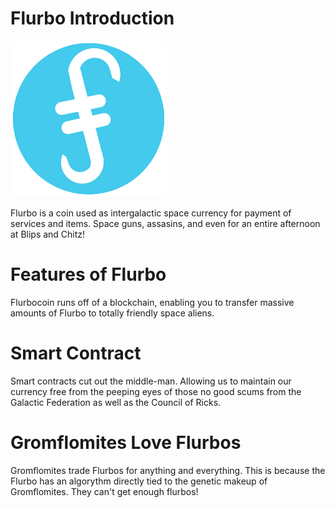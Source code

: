 # Flurbo Introduction

![logo](https://github.com/KrombopulosMike/Flurbo/blob/master/flurbologosmall.png "flurbo")

Flurbo is a coin used as intergalactic space currency for payment of services and items. Space guns, assasins, and even for an entire afternoon at Blips and Chitz!

# Features of Flurbo

Flurbocoin runs off of a blockchain, enabling you to transfer massive amounts of Flurbo to totally friendly space aliens. 

# Smart Contract

Smart contracts cut out the middle-man. Allowing us to maintain our currency free from the peeping eyes of those no good scums from the Galactic Federation as well as the Council of Ricks. 

# Gromflomites Love Flurbos

Gromflomites trade Flurbos for anything and everything. This is because the Flurbo has an algorythm directly tied to the genetic makeup of Gromflomites. They can't get enough flurbos!
